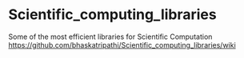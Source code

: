# Scientific_computing_libraries
Some of the most efficient libraries for Scientific Computation 
https://github.com/bhaskatripathi/Scientific_computing_libraries/wiki
